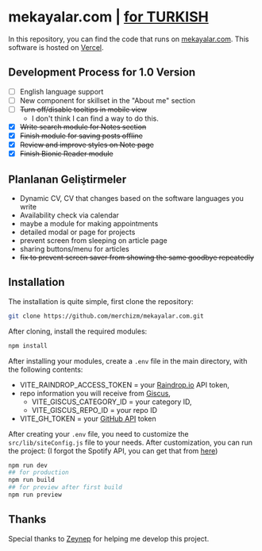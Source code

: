 # mekayalar.com | [for TURKISH](README_TR.md)

In this repository, you can find the code that runs on [mekayalar.com](mekayalar.com). This software is hosted on [Vercel](https://vercel.com).

## Development Process for 1.0 Version

- [ ] English language support
- [ ] New component for skillset in the "About me" section
- [ ] ~~Turn off/disable tooltips in mobile view~~
  - I don't think I can find a way to do this.
- [x] ~~Write search module for Notes section~~
- [x] ~~Finish module for saving posts offline~~
- [x] ~~Review and improve styles on Note page~~
- [x] ~~Finish Bionic Reader module~~

## Planlanan Geliştirmeler

- Dynamic CV, CV that changes based on the software languages you write
- Availability check via calendar
- maybe a module for making appointments
- detailed modal or page for projects
- prevent screen from sleeping on article page
- sharing buttons/menu for articles
- ~~fix to prevent screen saver from showing the same goodbye repeatedly~~

## Installation

The installation is quite simple, first clone the repository:

```bash
git clone https://github.com/merchizm/mekayalar.com.git
```

After cloning, install the required modules:

```bash
npm install
```

After installing your modules, create a `.env` file in the main directory, with the following contents:

- VITE_RAINDROP_ACCESS_TOKEN = your [Raindrop.io](https://developer.raindrop.io/v1/authentication/token) API token,
- repo information you will receive from [Giscus](https://giscus.app/),
  - VITE_GISCUS_CATEGORY_ID = your category ID,
  - VITE_GISCUS_REPO_ID = your repo ID
- VITE_GH_TOKEN = your [GitHub API](https://docs.github.com/en/rest) token

After creating your `.env` file, you need to customize the `src/lib/siteConfig.js` file to your needs. After customization, you can run the project: (I forgot the Spotify API, you can get that from [here](https://github.com/merchizm/mekayalar.com-spotify-api))
```bash
npm run dev
## for production
npm run build
## for preview after first build
npm run preview
```

## Thanks

Special thanks to [Zeynep](https://github.com/zynpnaz) for helping me develop this project.
